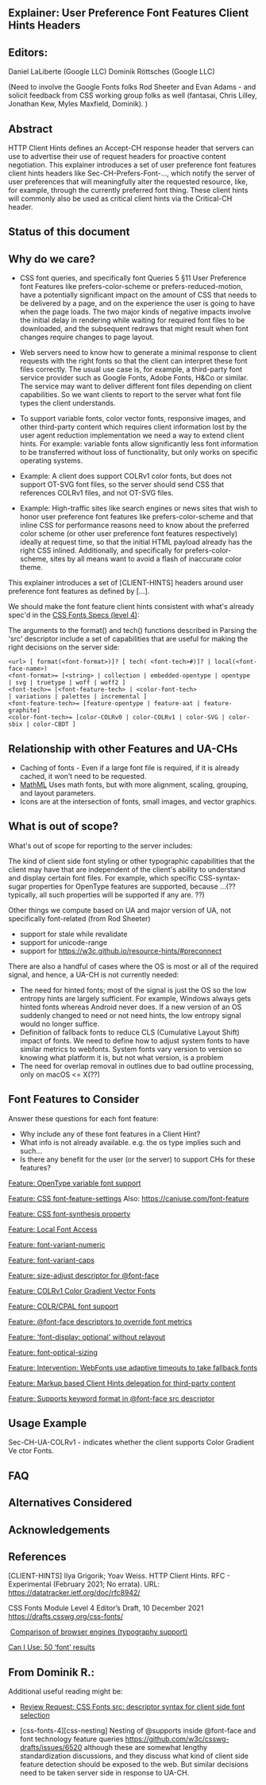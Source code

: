 Explainer: User Preference Font Features Client Hints Headers
---


Editors:
---
Daniel LaLiberte (Google LLC)
Dominik Röttsches (Google LLC)

(Need to involve the Google Fonts folks Rod Sheeter and Evan Adams - and solicit feedback from CSS working group folks as well (fantasai, Chris Lilley, Jonathan Kew, Myles Maxfield, Dominik). )

Abstract
---

HTTP Client Hints defines an Accept-CH response header that servers can use to advertise their use of request headers for proactive content negotiation. This explainer introduces a set of user preference font features client hints headers like Sec-CH-Prefers-Font-..., which notify the server of user preferences that will meaningfully alter the requested resource, like, for example, through the currently preferred font thing. These client hints will commonly also be used as critical client hints via the Critical-CH header.

Status of this document
----

Why do we care?
---

* CSS font queries, and specifically font Queries 5 §11 User Preference font Features like prefers-color-scheme or prefers-reduced-motion, have a potentially significant impact on the amount of CSS that needs to be delivered by a page, and on the experience the user is going to have when the page loads.  The two major kinds of negative impacts involve the initial delay in rendering while waiting for required font files to be downloaded, and the subsequent redraws that might result when font changes require changes to page layout.

* Web servers need to know how to generate a minimal response to client requests with the right fonts so that the client can interpret these font files correctly. The usual use case is, for example, a third-party font service provider such as Google Fonts, Adobe Fonts, H&Co or similar. The service may want to deliver different font files depending on client capabilities. So we want clients to report to the server what font file types the client understands. 

* To support variable fonts, color vector fonts, responsive images, and other third-party content which requires client information lost by the user agent reduction implementation we need a way to extend client hints. For example: variable fonts allow significantly less font information to be transferred without loss of functionality, but only works on specific operating systems.

* Example: A client does support COLRv1 color fonts, but does not support OT-SVG font files, so the server should send CSS that references COLRv1 files, and not OT-SVG files.

* Example: High-traffic sites like search engines or news sites that wish to honor user preference font features like prefers-color-scheme and that inline CSS for performance reasons need to know about the preferred color scheme (or other user preference font features respectively) ideally at request time, so that the initial HTML payload already has the right CSS inlined. Additionally, and specifically for prefers-color-scheme, sites by all means want to avoid a flash of inaccurate color theme. 

This explainer introduces a set of [CLIENT-HINTS] headers around user preference font features as defined by [...].

We should make the font feature client hints consistent with what's already spec'd in the [CSS Fonts Specs (level 4)](https://drafts.csswg.org/css-fonts-4/#font-face-src-parsing): 

The arguments to the format() and tech() functions described in Parsing the 'src' descriptor include a set of capabilities that are useful for making the right decisions on the server side:

```
<url> [ format(<font-format>)]? [ tech( <font-tech>#)]? | local(<font-face-name>)
<font-format>= [<string> | collection | embedded-opentype | opentype
| svg | truetype | woff | woff2 ]
<font-tech>= [<font-feature-tech> | <color-font-tech>
| variations | palettes | incremental ]
<font-feature-tech>= [feature-opentype | feature-aat | feature-graphite]
<color-font-tech>= [color-COLRv0 | color-COLRv1 | color-SVG | color-sbix | color-CBDT ]
```

Relationship with other Features and UA-CHs
---

* Caching of fonts - Even if a large font file is required, if it is already cached, it won’t need to be requested.
* [MathML](https://chromestatus.com/features/5240822173794304)
Uses math fonts, but with more alignment, scaling, grouping, and layout parameters.
* Icons are at the intersection of fonts, small images, and vector graphics.

What is out of scope?
---

What's out of scope for reporting to the server includes: 

The kind of client side font styling or other typographic capabilities that the client may have that are independent of the client's ability to understand and display certain font files.  For example, which specific CSS-syntax-sugar properties for OpenType features are supported, because …(?? typically, all such properties will be supported if any are. ??)

Other things we compute based on UA and major version of UA, not specifically font-related (from Rod Sheeter)
- support for stale while revalidate
- support for unicode-range
- support for https://w3c.github.io/resource-hints/#preconnect

There are also a handful of cases where the OS is most or all of the required signal, and hence, a UA-CH is not currently needed:

* The need for hinted fonts; most of the signal is just the OS so the low entropy hints are largely sufficient. For example, Windows always gets hinted fonts whereas Android never does. If a new version of an OS suddenly changed to need or not need hints, the low entropy signal would no longer suffice.
* Definition of fallback fonts to reduce CLS (Cumulative Layout Shift) impact of fonts.  We need to define how to adjust system fonts to have similar metrics to webfonts. System fonts vary version to version so knowing what platform it is, but not what version, is a problem
* The need for overlap removal in outlines due to bad outline processing, only on macOS <= X(??)

Font Features to Consider
---

Answer these questions for each font feature:

* Why include any of these font features in a Client Hint?
* What info is not already available. e.g. the os type implies such and such…
* Is there any benefit for the user (or the server) to support CHs for these features?

[Feature: OpenType variable font support](https://chromestatus.com/feature/4708676673732608)

[Feature: CSS font-feature-settings](https://chromestatus.com/feature/5831574356492288) Also: https://caniuse.com/font-feature

[Feature: CSS font-synthesis property](https://chromestatus.com/feature/5640605355999232)

[​​Feature: Local Font Access](https://chromestatus.com/feature/6234451761692672)

[Feature: font-variant-numeric](https://chromestatus.com/feature/5716551491649536)

[Feature: font-variant-caps](https://chromestatus.com/feature/5764191470223360)

[Feature: size-adjust descriptor for @font-face](https://chromestatus.com/feature/5662073285509120)

[Feature: COLRv1 Color Gradient Vector Fonts](https://chromestatus.com/feature/5638148514119680)

[Feature: COLR/CPAL font support](https://chromestatus.com/feature/5897235770376192)

[Feature: @font-face descriptors to override font metrics](https://chromestatus.com/feature/5651198621253632)

[Feature: 'font-display: optional' without relayout](https://chromestatus.com/feature/6386634616471552)

[Feature: font-optical-sizing](https://chromestatus.com/feature/5685958032752640)

[Feature: Intervention: WebFonts use adaptive timeouts to take fallback fonts](https://chromestatus.com/feature/5636954674692096)

[Feature: Markup based Client Hints delegation for third-party content](https://chromestatus.com/feature/5684289032159232)

[Feature: Supports keyword format in @font-face src descriptor](https://chromestatus.com/features/6214741698543616)

Usage Example
---

Sec-CH-UA-COLRv1 - indicates whether the client supports Color Gradient Ve ctor Fonts.

FAQ
---

Alternatives Considered
---

Acknowledgements
---

References
---
[CLIENT-HINTS]
Ilya Grigorik; Yoav Weiss. HTTP Client Hints. RFC - Experimental (February 2021; No errata). URL: https://datatracker.ietf.org/doc/rfc8942/

CSS Fonts Module Level 4
Editor’s Draft, 10 December 2021
https://drafts.csswg.org/css-fonts/

​​
[Comparison of browser engines (typography support)](https://en.wikipedia.org/wiki/Comparison_of_browser_engines_(typography_support))

[Can I Use: 50 ‘font’ results](https://caniuse.com/?search=font)

From Dominik R.:
---

Additional useful reading might be:

* [Review Request: CSS Fonts src: descriptor syntax for client side font selection](https://github.com/w3ctag/design-reviews/issues/666)

* [css-fonts-4][css-nesting] Nesting of @supports inside @font-face and font technology feature queries  https://github.com/w3c/csswg-drafts/issues/6520 although these are somewhat lengthy standardization discussions, and they discuss what kind of client side feature detection should be exposed to the web. But similar decisions need to be taken server side in response to UA-CH.

